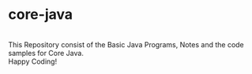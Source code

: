 # core-java
<br>
This Repository consist of the Basic Java Programs, Notes and the code samples for Core Java.
<br>
Happy Coding!
